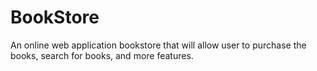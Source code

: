 # BookStore
An online web application bookstore that will allow user to purchase the books, search for books, and more features.
